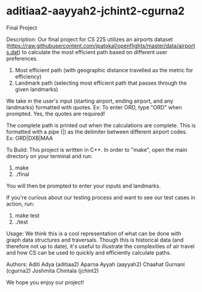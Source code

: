 # aditiaa2-aayyah2-jchint2-cgurna2
Final Project

Description:
Our final project for CS 225 utilizes an airports dataset (https://raw.githubusercontent.com/jpatokal/openflights/master/data/airports.dat) to calculate the most efficient path based on different user preferences. 

1) Most efficient path (with geographic distance travelled as the metric for efficiency)
2) Landmark path (selecting most efficient path that passes through the given landmarks)

We take in the user's input (starting airport, ending airport, and any landmarks) formatted with quotes. 
Ex: To enter ORD, type "ORD" when prompted. Yes, the quotes are required!

The complete path is printed out when the calculations are complete. This is formatted with a pipe (|) as the delimiter between different airport codes. 
Ex: ORD|DXB|MAA

To Build:
This project is written in C++.
In order to "make", open the main directory on your terminal and run:
1) make
2) ./final

You will then be prompted to enter your inputs and landmarks. 

If you're curious about our testing process and want to see our test cases in action, run:
1) make test
2) ./test

Usage:
We think this is a cool representation of what can be done with graph data structures and traversals. Though this is historical data (and therefore not up to date), it's useful to illustrate the complexities of air travel and how CS can be used to quickly and efficiently calculate paths. 

Authors:
Aditi Adya (aditiaa2)
Aparna Ayyah (aayyah2)
Chaahat Gurnani (cgurna2)
Joshmita Chintala (jchint2)

We hope you enjoy our project!
